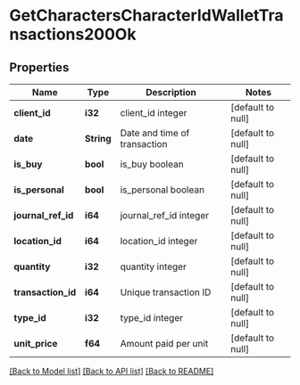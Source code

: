 # GetCharactersCharacterIdWalletTransactions200Ok

## Properties
Name | Type | Description | Notes
------------ | ------------- | ------------- | -------------
**client_id** | **i32** | client_id integer | [default to null]
**date** | **String** | Date and time of transaction | [default to null]
**is_buy** | **bool** | is_buy boolean | [default to null]
**is_personal** | **bool** | is_personal boolean | [default to null]
**journal_ref_id** | **i64** | journal_ref_id integer | [default to null]
**location_id** | **i64** | location_id integer | [default to null]
**quantity** | **i32** | quantity integer | [default to null]
**transaction_id** | **i64** | Unique transaction ID | [default to null]
**type_id** | **i32** | type_id integer | [default to null]
**unit_price** | **f64** | Amount paid per unit | [default to null]

[[Back to Model list]](../README.md#documentation-for-models) [[Back to API list]](../README.md#documentation-for-api-endpoints) [[Back to README]](../README.md)


